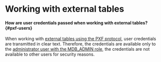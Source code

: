 # Working with external tables

#### How are user credentials passed when working with external tables? {#pxf-users}

When working with [external tables using the PXF protocol](../../managed-greenplum/operations/external-tables.md), user credentials are transmitted in clear text. Therefore, the credentials are available only to the [administrator user with the MDB_ADMIN role](../../managed-greenplum/concepts/cluster-users.md), the credentials are not available to other users for security reasons.
